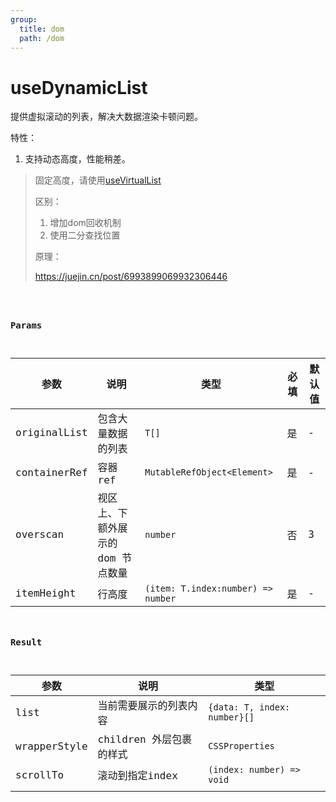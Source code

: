```yaml
---
group:
  title: dom
  path: /dom
---
```

# useDynamicList

提供虚拟滚动的列表，解决大数据渲染卡顿问题。

特性：

1. 支持动态高度，性能稍差。

> 固定高度，请使用[useVirtualList](use-virtual-list)
>
> 区别：
>
> 1. 增加dom回收机制
> 2. 使用二分查找位置
>
> 原理：
>
> https://juejin.cn/post/6993899069932306446



<code src="./Demo/index.tsx" ></code>

<code src="./Demo/test.tsx" />

### Params

| 参数         | 说明                              | 类型                               | 必填 | 默认值 |
| ------------ | --------------------------------- | ---------------------------------- | ---- | ------ |
| originalList | 包含大量数据的列表                | `T[]`                              | 是   | -      |
| containerRef | 容器ref                           | `MutableRefObject<Element>`        | 是   | -      |
| overscan     | 视区上、下额外展示的 dom 节点数量 | `number`                           | 否   | 3      |
| itemHeight   | 行高度                            | `(item: T.index:number) => number` | 是   | -      |

### Result

| 参数         | 说明                    | 类型                         |
| ------------ | ----------------------- | ---------------------------- |
| list         | 当前需要展示的列表内容  | `{data: T, index: number}[]` |
| wrapperStyle | children 外层包裹的样式 | `CSSProperties`              |
| scrollTo     | 滚动到指定index         | `(index: number) => void`    |
|              |                         |                              |
